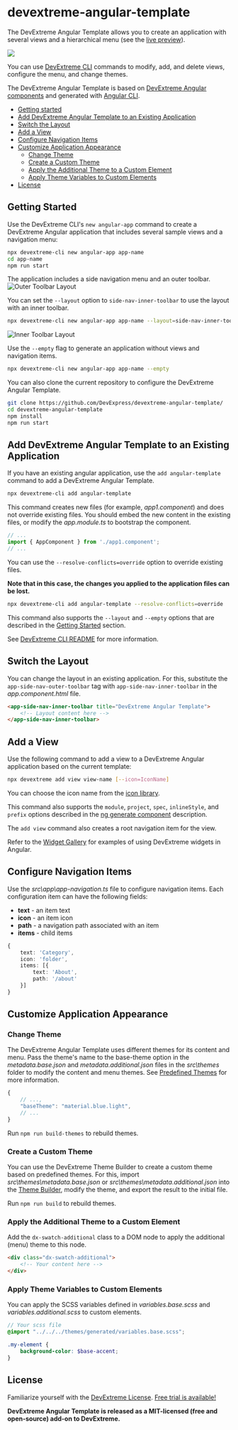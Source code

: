 # devextreme-angular-template

The DevExtreme Angular Template allows you to create an application with several views and a hierarchical menu (see the [live preview](https://devexpress.github.io/devextreme-angular-template)).

![](https://user-images.githubusercontent.com/2280467/74529582-7bfb0500-4f39-11ea-830f-b8583c7a5478.png)

You can use [DevExtreme CLI](https://github.com/DevExpress/devextreme-cli) commands to modify, add, and delete views, configure the menu, and change themes.

The DevExtreme Angular Template is based on [DevExtreme Angular components](https://github.com/devexpress/DevExtreme-angular) and generated with [Angular CLI](https://github.com/angular/angular-cli).

* [Getting started](#getting-started)
* [Add DevExtreme Angular Template to an Existing Application](#add-template-to-existing-app)
* [Switch the Layout](#switch-layout)
* [Add a View](#add-view)
* [Configure Navigation Items](#configure-nav-items)
* [Customize Application Appearance](#customize-application-appearance)
  * [Change Theme](#change-theme)
  * [Create a Custom Theme](#create-custom-theme)
  * [Apply the Additional Theme to a Custom Element](#apply-additional-theme-to-custom-element)
  * [Apply Theme Variables to Custom Elements](#apply-theme-variables)
* [License](#license)

## <a name="getting-started"></a>Getting Started

Use the DevExtreme CLI's `new angular-app` command to create a DevExtreme Angular application that includes several sample views and a navigation menu:

```bash
npx devextreme-cli new angular-app app-name
cd app-name
npm run start
```

The application includes a side navigation menu and an outer toolbar.
![Outer Toolbar Layout](https://user-images.githubusercontent.com/2280467/55954182-b71c1000-5c66-11e9-8fcf-80d193a805c2.png)

You can set the `--layout` option to `side-nav-inner-toolbar` to use the layout with an inner toolbar.

```bash
npx devextreme-cli new angular-app app-name --layout=side-nav-inner-toolbar
```

![Inner Toolbar Layout](https://user-images.githubusercontent.com/2280467/55954209-cc913a00-5c66-11e9-8502-c99824b192e1.png)

Use the `--empty` flag to generate an application without views and navigation items.

```bash
npx devextreme-cli new angular-app app-name --empty
```

You can also clone the current repository to configure the DevExtreme Angular Template.

```bash
git clone https://github.com/DevExpress/devextreme-angular-template/
cd devextreme-angular-template
npm install
npm run start
```

## <a name="add-template-to-existing-app"></a>Add DevExtreme Angular Template to an Existing Application

If you have an existing angular application, use the `add angular-template` command to add a DevExtreme Angular Template.

```bash
npx devextreme-cli add angular-template
```

This command creates new files (for example, *app1.component*) and does not override existing files. You should embed the new content in the existing files, or modify the *app.module.ts* to bootstrap the component.

```TypeScript
// ...
import { AppComponent } from './app1.component';
// ...
```

You can use the `--resolve-conflicts=override` option to override existing files.

**Note that in this case, the changes you applied to the application files can be lost.**

```bash
npx devextreme-cli add angular-template --resolve-conflicts=override
```

This command also supports the `--layout` and `--empty` options that are described in the [Getting Started](#getting-started) section.

See [DevExtreme CLI README](https://github.com/devexpress/DevExtreme-cli#add-devextreme-to-an-existing-application) for more information.

## <a name="switch-layout"></a>Switch the Layout

You can change the layout in an existing application. For this, substitute the `app-side-nav-outer-toolbar` tag with `app-side-nav-inner-toolbar` in the *app.component.html* file.

```html
<app-side-nav-inner-toolbar title="DevExtreme Angular Template">
    <!-- Layout content here -->
</app-side-nav-inner-toolbar>
```

## <a name="add-view"></a>Add a View

Use the following command to add a view to a DevExtreme Angular application based on the current template:

```bash
npx devextreme add view view-name [--icon=IconName]
```

You can choose the icon name from the [icon library](https://js.devexpress.com/Documentation/Guide/Themes/Icon_Library/).

This command also supports the `module`, `project`, `spec`, `inlineStyle`, and `prefix` options described in the [ng generate component](https://github.com/angular/angular-cli/wiki/generate-component) description.

The `add view` command also creates a root navigation item for the view.

Refer to the [Widget Gallery](https://js.devexpress.com/Demos/WidgetsGallery/) for examples of using DevExtreme widgets in Angular.

## <a name="configure-nav-items"></a>Configure Navigation Items

Use the *src\app\app-navigation.ts* file to configure navigation items. Each configuration item can have the following fields:

- **text** - an item text
- **icon** - an item icon
- **path** - a navigation path associated with an item
- **items** - child items

```TypeScript
{
    text: 'Category',
    icon: 'folder',
    items: [{
        text: 'About',
        path: '/about'
    }]
}
```

## <a name="customize-application-appearance"></a>Customize Application Appearance

### <a name="change-theme"></a>Change Theme

The DevExtreme Angular Template uses different themes for its content and menu. Pass the theme's name to the base-theme option in the *metadata.base.json* and *metadata.additional.json* files in the *src\themes* folder to modify the content and menu themes. See [Predefined Themes](https://js.devexpress.com/Documentation/Guide/Themes/Predefined_Themes/) for more information.

```javascript
{
    // ...,
    "baseTheme": "material.blue.light",
    // ...
}
```

Run `npm run build-themes` to rebuild themes.

### <a name="create-custom-theme"></a>Create a Custom Theme

You can use the DevExtreme Theme Builder to create a custom theme based on predefined themes. For this, import *src\themes\metadata.base.json* or *src\themes\metadata.additional.json* into the [Theme Builder](https://js.devexpress.com/Documentation/Guide/Themes/Theme_Builder/), modify the theme, and export the result to the initial file.

Run `npm run build` to rebuild themes.

### <a name="apply-additional-theme-to-custom-element"></a>Apply the Additional Theme to a Custom Element

Add the `dx-swatch-additional` class to a DOM node to apply the additional (menu) theme to this node.

```html
<div class="dx-swatch-additional">
    <!-- Your content here -->
</div>
```

### <a name="apply-theme-variables"></a>Apply Theme Variables to Custom Elements

You can apply the SCSS variables defined in *variables.base.scss* and *variables.additional.scss* to custom elements.

```scss
// Your scss file
@import "../../../themes/generated/variables.base.scss";

.my-element {
    background-color: $base-accent;
}
```

## <a name="license"></a>License

Familiarize yourself with the
[DevExtreme License](https://js.devexpress.com/Licensing/).
[Free trial is available!](http://js.devexpress.com/Buy/)

**DevExtreme Angular Template is released as a MIT-licensed (free and open-source) add-on to DevExtreme.**
